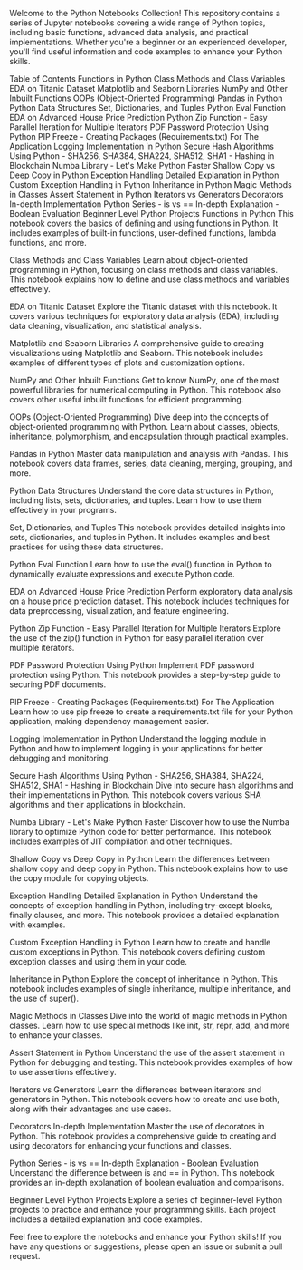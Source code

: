 Welcome to the Python Notebooks Collection! This repository contains a series of Jupyter notebooks covering a wide range of Python topics, including basic functions, advanced data analysis, and practical implementations. Whether you're a beginner or an experienced developer, you'll find useful information and code examples to enhance your Python skills.

Table of Contents
Functions in Python
Class Methods and Class Variables
EDA on Titanic Dataset
Matplotlib and Seaborn Libraries
NumPy and Other Inbuilt Functions
OOPs (Object-Oriented Programming)
Pandas in Python
Python Data Structures
Set, Dictionaries, and Tuples
Python Eval Function
EDA on Advanced House Price Prediction
Python Zip Function - Easy Parallel Iteration for Multiple Iterators
PDF Password Protection Using Python
PIP Freeze - Creating Packages (Requirements.txt) For The Application
Logging Implementation in Python
Secure Hash Algorithms Using Python - SHA256, SHA384, SHA224, SHA512, SHA1 - Hashing in Blockchain
Numba Library - Let's Make Python Faster
Shallow Copy vs Deep Copy in Python
Exception Handling Detailed Explanation in Python
Custom Exception Handling in Python
Inheritance in Python
Magic Methods in Classes
Assert Statement in Python
Iterators vs Generators
Decorators In-depth Implementation
Python Series - is vs == In-depth Explanation - Boolean Evaluation
Beginner Level Python Projects
Functions in Python
This notebook covers the basics of defining and using functions in Python. It includes examples of built-in functions, user-defined functions, lambda functions, and more.

Class Methods and Class Variables
Learn about object-oriented programming in Python, focusing on class methods and class variables. This notebook explains how to define and use class methods and variables effectively.

EDA on Titanic Dataset
Explore the Titanic dataset with this notebook. It covers various techniques for exploratory data analysis (EDA), including data cleaning, visualization, and statistical analysis.

Matplotlib and Seaborn Libraries
A comprehensive guide to creating visualizations using Matplotlib and Seaborn. This notebook includes examples of different types of plots and customization options.

NumPy and Other Inbuilt Functions
Get to know NumPy, one of the most powerful libraries for numerical computing in Python. This notebook also covers other useful inbuilt functions for efficient programming.

OOPs (Object-Oriented Programming)
Dive deep into the concepts of object-oriented programming with Python. Learn about classes, objects, inheritance, polymorphism, and encapsulation through practical examples.

Pandas in Python
Master data manipulation and analysis with Pandas. This notebook covers data frames, series, data cleaning, merging, grouping, and more.

Python Data Structures
Understand the core data structures in Python, including lists, sets, dictionaries, and tuples. Learn how to use them effectively in your programs.

Set, Dictionaries, and Tuples
This notebook provides detailed insights into sets, dictionaries, and tuples in Python. It includes examples and best practices for using these data structures.

Python Eval Function
Learn how to use the eval() function in Python to dynamically evaluate expressions and execute Python code.

EDA on Advanced House Price Prediction
Perform exploratory data analysis on a house price prediction dataset. This notebook includes techniques for data preprocessing, visualization, and feature engineering.

Python Zip Function - Easy Parallel Iteration for Multiple Iterators
Explore the use of the zip() function in Python for easy parallel iteration over multiple iterators.

PDF Password Protection Using Python
Implement PDF password protection using Python. This notebook provides a step-by-step guide to securing PDF documents.

PIP Freeze - Creating Packages (Requirements.txt) For The Application
Learn how to use pip freeze to create a requirements.txt file for your Python application, making dependency management easier.

Logging Implementation in Python
Understand the logging module in Python and how to implement logging in your applications for better debugging and monitoring.

Secure Hash Algorithms Using Python - SHA256, SHA384, SHA224, SHA512, SHA1 - Hashing in Blockchain
Dive into secure hash algorithms and their implementations in Python. This notebook covers various SHA algorithms and their applications in blockchain.

Numba Library - Let's Make Python Faster
Discover how to use the Numba library to optimize Python code for better performance. This notebook includes examples of JIT compilation and other techniques.

Shallow Copy vs Deep Copy in Python
Learn the differences between shallow copy and deep copy in Python. This notebook explains how to use the copy module for copying objects.

Exception Handling Detailed Explanation in Python
Understand the concepts of exception handling in Python, including try-except blocks, finally clauses, and more. This notebook provides a detailed explanation with examples.

Custom Exception Handling in Python
Learn how to create and handle custom exceptions in Python. This notebook covers defining custom exception classes and using them in your code.

Inheritance in Python
Explore the concept of inheritance in Python. This notebook includes examples of single inheritance, multiple inheritance, and the use of super().

Magic Methods in Classes
Dive into the world of magic methods in Python classes. Learn how to use special methods like init, str, repr, add, and more to enhance your classes.

Assert Statement in Python
Understand the use of the assert statement in Python for debugging and testing. This notebook provides examples of how to use assertions effectively.

Iterators vs Generators
Learn the differences between iterators and generators in Python. This notebook covers how to create and use both, along with their advantages and use cases.

Decorators In-depth Implementation
Master the use of decorators in Python. This notebook provides a comprehensive guide to creating and using decorators for enhancing your functions and classes.

Python Series - is vs == In-depth Explanation - Boolean Evaluation
Understand the difference between is and == in Python. This notebook provides an in-depth explanation of boolean evaluation and comparisons.

Beginner Level Python Projects
Explore a series of beginner-level Python projects to practice and enhance your programming skills. Each project includes a detailed explanation and code examples.

Feel free to explore the notebooks and enhance your Python skills! If you have any questions or suggestions, please open an issue or submit a pull request.

